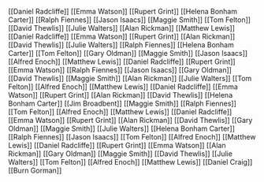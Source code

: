 [[Daniel Radcliffe]]
[[Emma Watson]]
[[Rupert Grint]]
[[Helena Bonham Carter]]
[[Ralph Fiennes]]
[[Jason Isaacs]]
[[Maggie Smith]]
[[Tom Felton]]
[[David Thewlis]]
[[Julie Walters]]
[[Alan Rickman]]
[[Matthew Lewis]]
[[Daniel Radcliffe]]
[[Emma Watson]]
[[Rupert Grint]]
[[Alan Rickman]]
[[David Thewlis]]
[[Julie Walters]]
[[Ralph Fiennes]]
[[Helena Bonham Carter]]
[[Tom Felton]]
[[Gary Oldman]]
[[Maggie Smith]]
[[Jason Isaacs]]
[[Alfred Enoch]]
[[Matthew Lewis]]
[[Daniel Radcliffe]]
[[Rupert Grint]]
[[Emma Watson]]
[[Ralph Fiennes]]
[[Jason Isaacs]]
[[Gary Oldman]]
[[David Thewlis]]
[[Maggie Smith]]
[[Alan Rickman]]
[[Julie Walters]]
[[Tom Felton]]
[[Alfred Enoch]]
[[Matthew Lewis]]
[[Daniel Radcliffe]]
[[Emma Watson]]
[[Rupert Grint]]
[[Alan Rickman]]
[[David Thewlis]]
[[Helena Bonham Carter]]
[[Jim Broadbent]]
[[Maggie Smith]]
[[Ralph Fiennes]]
[[Tom Felton]]
[[Alfred Enoch]]
[[Matthew Lewis]]
[[Daniel Radcliffe]]
[[Emma Watson]]
[[Rupert Grint]]
[[Alan Rickman]]
[[David Thewlis]]
[[Gary Oldman]]
[[Maggie Smith]]
[[Julie Walters]]
[[Helena Bonham Carter]]
[[Ralph Fiennes]]
[[Jason Isaacs]]
[[Tom Felton]]
[[Alfred Enoch]]
[[Matthew Lewis]]
[[Daniel Radcliffe]]
[[Rupert Grint]]
[[Emma Watson]]
[[Alan Rickman]]
[[Gary Oldman]]
[[Maggie Smith]]
[[David Thewlis]]
[[Julie Walters]]
[[Tom Felton]]
[[Alfred Enoch]]
[[Matthew Lewis]]
[[Daniel Craig]]
[[Burn Gorman]]
